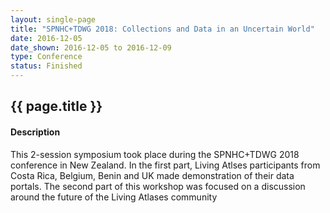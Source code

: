 ```yaml
--- 
layout: single-page
title: "SPNHC+TDWG 2018: Collections and Data in an Uncertain World"
date: 2016-12-05
date_shown: 2016-12-05 to 2016-12-09
type: Conference
status: Finished
---
```


## {{ page.title }}

#### Description 

This 2-session symposium took place during the SPNHC+TDWG 2018 conference in New Zealand. In the first part, Living Atlses participants from Costa Rica, Belgium, Benin and UK made demonstration of their data portals. The second part of this workshop was focused on a discussion around the future of the Living Atlases community